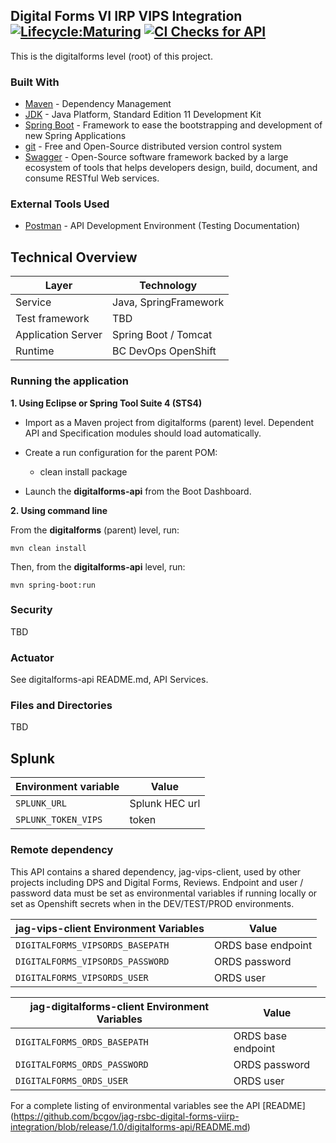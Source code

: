## Digital Forms VI IRP VIPS Integration [![Lifecycle:Maturing](https://img.shields.io/badge/Lifecycle-Maturing-007EC6)](<Redirect-URL>) [![CI Checks for API](https://github.com/bcgov/jag-rsbc-digital-forms-viirp-integration/actions/workflows/build_check.yml/badge.svg)](https://github.com/bcgov/jag-rsbc-digital-forms-viirp-integration/actions/workflows/build_check.yml)

This is the digitalforms level (root) of this project.

### Built With

- [Maven](https://maven.apache.org/) - Dependency Management
- [JDK](https://www.oracle.com/java/technologies/javase/jdk11-archive-downloads.html) - Java Platform, Standard Edition 11 Development Kit
- [Spring Boot](https://spring.io/projects/spring-boot) - Framework to ease the bootstrapping and development of new Spring Applications
- [git](https://git-scm.com/) - Free and Open-Source distributed version control system
- [Swagger](https://swagger.io/) - Open-Source software framework backed by a large ecosystem of tools that helps developers design, build, document, and consume RESTful Web services.

### External Tools Used

- [Postman](https://www.getpostman.com/) - API Development Environment (Testing Documentation)
 
## Technical Overview

| Layer              | Technology                |
| ------------------ | ------------------------- |
| Service            | Java, SpringFramework     |
| Test framework     | TBD						 |
| Application Server | Spring Boot / Tomcat      |
| Runtime            | BC DevOps OpenShift      |

### Running the application


**1. Using Eclipse or Spring Tool Suite 4 (STS4)**

- Import as a Maven project from digitalforms (parent) level. Dependent API and Specification modules should load automatically.

- Create a run configuration for the parent POM:  

	- clean install package

- Launch the **digitalforms-api** from the Boot Dashboard.

**2. Using command line**

From the **digitalforms** (parent) level, run: 
```
mvn clean install
```

Then, from the **digitalforms-api** level, run:
```
mvn spring-boot:run
```

### Security

TBD

### Actuator

See digitalforms-api README.md, API Services. 

### Files and Directories

TBD

## Splunk

| Environment variable | Value     |
| ---------- | --------- |
| `SPLUNK_URL` | Splunk HEC url |
| `SPLUNK_TOKEN_VIPS` | token |

### Remote dependency 

This API contains a shared dependency, jag-vips-client, used by other projects including DPS and Digital Forms, Reviews.
Endpoint and user / password data must be set as environmental variables if running locally or set as Openshift 
secrets when in the DEV/TEST/PROD environments.
  
| jag-vips-client Environment Variables | Value     |
| ---------- | --------- |
| `DIGITALFORMS_VIPSORDS_BASEPATH` | ORDS base endpoint |
| `DIGITALFORMS_VIPSORDS_PASSWORD` | ORDS password |
| `DIGITALFORMS_VIPSORDS_USER` | ORDS user |
  
| jag-digitalforms-client Environment Variables | Value     |
| ---------- | --------- |
| `DIGITALFORMS_ORDS_BASEPATH` | ORDS base endpoint |
| `DIGITALFORMS_ORDS_PASSWORD` | ORDS password |
| `DIGITALFORMS_ORDS_USER` | ORDS user |

For a complete listing of environmental variables see the API [README] (https://github.com/bcgov/jag-rsbc-digital-forms-viirp-integration/blob/release/1.0/digitalforms-api/README.md)




